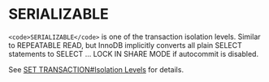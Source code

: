 
# SERIALIZABLE

`<code>SERIALIZABLE</code>` is one of the transaction isolation levels. Similar to REPEATABLE READ, but InnoDB implicitly converts all plain SELECT statements to SELECT ... LOCK IN SHARE MODE if autocommit is disabled.


See [SET TRANSACTION#Isolation Levels](set-transaction.md#isolation-levels) for details.

